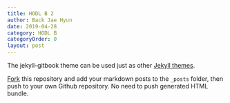 ```yaml
---
title: HODL B 2
author: Back Jae Hyun
date: 2019-04-28
category: HODL B
categoryOrder: 0
layout: post
---
```


The jekyll-gitbook theme can be used just as other [Jekyll themes][1].

[Fork][2] this repository and add your markdown posts to the `_posts` folder, then
push to your own Github repository. No need to push generated HTML bundle.

[1]: https://pages.github.com/themes
[2]: https://github.com/sighingnow/jekyll-gitbook/fork
